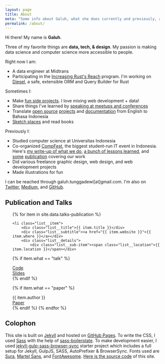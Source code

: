 ```yaml
---
layout: page
title: About
meta: "Some info about Galuh, what she does currently and previously, as well as the talks she has given before."
permalink: /about/
---
```


Hi there! My name is **Galuh**.

Three of my favorite things are **data, tech, & design**. My passion is making data science and computer science more accessible to people.

Right now I am:

- A data engineer at Midtrans
- Participating in the [Increasing Rust's Reach](http://reach.rust-lang.org) program. I'm working on [Diesel](http://diesel.rs), a safe, extensible ORM and Query Builder for Rust

Sometimes I:

- Make [fun side projects](/projects). I love mixing web development + data!
- Share things I've learned by [speaking at meetups and conferences](/about#publication-and-talks)
- Translate <a href="https://github.com/sdras/array-explorer">open source</a> <a href="https://github.com/sdras/object-explorer">projects</a> and <a href="https://developer.mozilla.org/en-US/profiles/galuhsahid">documentation</a> from English to Bahasa Indonesia
- [Sketch places](/sketches) and read books

Previously I:

- Studied computer science at Universitas Indonesia
- Co-organized [CompFest](http://compfest.web.id), the biggest student-run IT event in Indonesia. Here's [my write-up of what we do](https://medium.com/tales-of-stepitup/stepitup-the-beginning-514b614064a3), [a bunch of lessons learned](/categories/#stepitup), and [some](https://komunika.tempo.co/read/news/2016/09/26/273807423/magz.tempo.co?lipi=urn%3Ali%3Apage%3Ad_flagship3_profile_view_base_treasury%3Bjv6f0XbxS6CantEOZLMWqw%3D%3D#.WhY0iUuLn6Y) [publication](https://id.techinasia.com/ide-iot-yang-terpilih-di-iot-academy-compest-8?lipi=urn%3Ali%3Apage%3Ad_flagship3_profile_view_base_treasury%3B%2BZlzFG7iT6KpCYpz3S7plg%3D%3D) covering our work
- Did various freelance graphic design, web design, and web development projects
- Made illustrations for fun

I can be reached through galuh.tunggadewi[at]gmail.com. I'm also on [Twitter](http://twitter.com/galuhsahid), [Medium](http://medium.com/@galuhsahid), and
[GitHub](http://github.com). 

## Publication and Talks
<ul class="list">
{% for item in site.data.talks-publication %}

    <li class="list__item">
        <div class="list__title">{{ item.title }}</div>
        <div class="list__subtitle"><a href="{{ item.website }}">{{ item.where }}</a></div>
        <div class="list__details">
            <div class="list__sub-item"><span class="list__location">{{ item.location }}</span></div>
{% if item.what == "talk" %}
    <div class="list__sub-item"><span class="list__code"><a href="{{ item.code }}">Code</a></span></div>
    <div class="list__sub-item"><span class="list__slides"><a href="{{ item.slides }}">Slides</a></span></div>
{% endif %}

{% if item.what == "paper" %}
    <div class="list__sub-item"><span class="list__authors">{{ item.author }}</span></div>
    <div class="list__sub-item"><span class="list__paper"><a href="{{ item.paper }}">Paper</a></span></div>
{% endif %}
        </div>
    </li>
{% endfor %}

</ul>

## Colophon
This site is built on [Jekyll](http://jekyllrb.com/) and hosted on [GitHub Pages](https://pages.github.com/). To write the CSS, I used [Sass](http://sass-lang.com/) with the help of [sass-boilerplate](https://github.com/HugoGiraudel/sass-boilerplate). To make development easier, I used [jekyll-gulp-sass-browser-sync](https://github.com/shakyShane/jekyll-gulp-sass-browser-sync) starter project which includes a full setup for Jekyll, GulpJS, SASS, AutoPrefixer & BrowserSync. Fonts used are [Sura](https://fonts.googleapis.com/css?family=Sura), [Martel Sans](https://fonts.googleapis.com/css?family=Martel+Sans), and [FontAwesome](https://fontawesome.com/). [Here is the source code](http://github.com/galuhsahid/galuhsahid.github.io) of this site.

